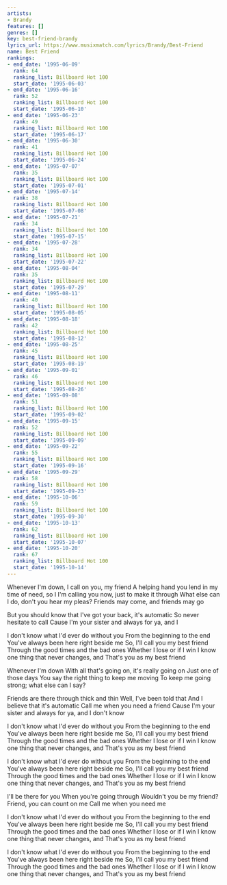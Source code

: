 ```yaml
---
artists:
- Brandy
features: []
genres: []
key: best-friend-brandy
lyrics_url: https://www.musixmatch.com/lyrics/Brandy/Best-Friend
name: Best Friend
rankings:
- end_date: '1995-06-09'
  rank: 64
  ranking_list: Billboard Hot 100
  start_date: '1995-06-03'
- end_date: '1995-06-16'
  rank: 52
  ranking_list: Billboard Hot 100
  start_date: '1995-06-10'
- end_date: '1995-06-23'
  rank: 49
  ranking_list: Billboard Hot 100
  start_date: '1995-06-17'
- end_date: '1995-06-30'
  rank: 41
  ranking_list: Billboard Hot 100
  start_date: '1995-06-24'
- end_date: '1995-07-07'
  rank: 35
  ranking_list: Billboard Hot 100
  start_date: '1995-07-01'
- end_date: '1995-07-14'
  rank: 38
  ranking_list: Billboard Hot 100
  start_date: '1995-07-08'
- end_date: '1995-07-21'
  rank: 34
  ranking_list: Billboard Hot 100
  start_date: '1995-07-15'
- end_date: '1995-07-28'
  rank: 34
  ranking_list: Billboard Hot 100
  start_date: '1995-07-22'
- end_date: '1995-08-04'
  rank: 35
  ranking_list: Billboard Hot 100
  start_date: '1995-07-29'
- end_date: '1995-08-11'
  rank: 40
  ranking_list: Billboard Hot 100
  start_date: '1995-08-05'
- end_date: '1995-08-18'
  rank: 42
  ranking_list: Billboard Hot 100
  start_date: '1995-08-12'
- end_date: '1995-08-25'
  rank: 45
  ranking_list: Billboard Hot 100
  start_date: '1995-08-19'
- end_date: '1995-09-01'
  rank: 46
  ranking_list: Billboard Hot 100
  start_date: '1995-08-26'
- end_date: '1995-09-08'
  rank: 51
  ranking_list: Billboard Hot 100
  start_date: '1995-09-02'
- end_date: '1995-09-15'
  rank: 52
  ranking_list: Billboard Hot 100
  start_date: '1995-09-09'
- end_date: '1995-09-22'
  rank: 55
  ranking_list: Billboard Hot 100
  start_date: '1995-09-16'
- end_date: '1995-09-29'
  rank: 58
  ranking_list: Billboard Hot 100
  start_date: '1995-09-23'
- end_date: '1995-10-06'
  rank: 59
  ranking_list: Billboard Hot 100
  start_date: '1995-09-30'
- end_date: '1995-10-13'
  rank: 62
  ranking_list: Billboard Hot 100
  start_date: '1995-10-07'
- end_date: '1995-10-20'
  rank: 67
  ranking_list: Billboard Hot 100
  start_date: '1995-10-14'
---
```

Whenever I'm down, I call on you, my friend
A helping hand you lend in my time of need, so I
I'm calling you now, just to make it through
What else can I do, don't you hear my pleas?
Friends may come, and friends may go

But you should know that
I've got your back, it's automatic
So never hesitate to call
Cause I'm your sister and always for ya, and I

I don't know what I'd ever do without you
From the beginning to the end
You've always been here right beside me
So, I'll call you my best friend
Through the good times and the bad ones
Whether I lose or if I win
I know one thing that never changes, and
That's you as my best friend

Whenever I'm down
With all that's going on, it's really going on
Just one of those days
You say the right thing to keep me moving
To keep me going strong; what else can I say?

Friends are there through thick and thin
Well, I've been told that
And I believe that it's automatic
Call me when you need a friend
Cause I'm your sister and always for ya, and I don't know

I don't know what I'd ever do without you
From the beginning to the end
You've always been here right beside me
So, I'll call you my best friend
Through the good times and the bad ones
Whether I lose or if I win
I know one thing that never changes, and
That's you as my best friend

I don't know what I'd ever do without you
From the beginning to the end
You've always been here right beside me
So, I'll call you my best friend
Through the good times and the bad ones
Whether I lose or if I win
I know one thing that never changes, and
That's you as my best friend

I'll be there for you
When you're going through
Wouldn't you be my friend?
Friend, you can count on me
Call me when you need me

I don't know what I'd ever do without you
From the beginning to the end
You've always been here right beside me
So, I'll call you my best friend
Through the good times and the bad ones
Whether I lose or if I win
I know one thing that never changes, and
That's you as my best friend

I don't know what I'd ever do without you
From the beginning to the end
You've always been here right beside me
So, I'll call you my best friend
Through the good times and the bad ones
Whether I lose or if I win
I know one thing that never changes, and
That's you as my best friend
